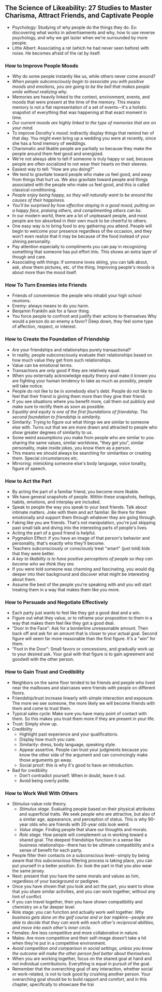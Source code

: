 ## The Science of Likeability: 27 Studies to Master Charisma, Attract Friends, and Captivate People

- Psychology: Studying of why people do the things they do. Ex: discovering what works in advertisements and why, how to use reverse psychology, and why we get lazier when we're surrounded by more people.
- Little Albert: Associating a rat (which he had never seen before) with noise. He becomes afraid of the rat by itself.

### How to Improve People Moods

- Why do some people instantly like us, while others never come around?
- *When people subconsciously begin to associate you with positive moods and emotions, you are going to be the bell that makes people smile without realizing why.*
- Memories are heavily linked to the context, environment, events, and moods that were present at the time of the memory. This means memory is not a flat representation of a set of events--it's a holistic snapshot of everything that was happening at that exact moment in time.
- *Our current moods are highly linked to the type of memories that are on your mind.*
- To improve Dorothy's mood: indirectly display things that remind her of that day. You might even bring up a wedding you were at recently, since she has a fond memory of weddings.
- Charismatic and likable people are partially so because they make the people around them feel good and energized.
- We're not always able to tell if someone is truly happy or sad, because people are often socialized to not wear their hearts on their sleeves.
- Easiest way to tell: "How are you doing?"
- We tend to gravitate toward people who make us feel good, and away from things that hurt us. We also gravitate toward people and things associated with the people who make us feel good, and this is called classical conditioning.
- *People enjoy being happy, so they will naturally want to be around the causes of their happiness.*
- *You'll be surprised by how effective staying in a good mood, putting on a happy face, praising others, and complimenting others can be.*
- In our modern world, there are a lot of unpleasant people, and most people are too absorbed in their own muck to be cheerful to others.
- One easy way is to bring food to any gathering you attend. People will begin to welcome your presence regardless of the occasion, and they won't even realize that it may be because of the food instead of your shining personality.
- Pay attention especially to compliments you can pay in recognizing something that someone has put effort into. This shows an extra layer of though and care.
- Associating with things: if someone loves skiing, you can talk about, ask, show them pictures, etc. of the thing. Improving people's moods is about more than the mood itself.

### How To Turn Enemies into Friends

- Friends of convenience: the people who inhabit your high school reunions.
- Enemy: always means to do you harm.
- Benjamin Franklin ask for a favor thing.
- You force people to confront and justify their actions to themselves Why would a person do an enemy a favor? Deep down, they feel some type of affection, respect, or interest.

### How to Create the Foundation of Friendship

- Are your friendships and relationships purely transactional?
- In reality, people subconsciously evaluate their relationships based on how much value they get from such relationships.
- Value can be emotional terms.
- Transactions are only good if they are relatively equal.
- When you externally acknowledge equity theory and make it known you are fighting your human tendency to take as much as possibly, people will take notice.
- People do not like to be in somebody else's debt. People do not like to feel that their friend is giving them more than they give their friend.
- If you see situations where you benefit more, call them out publicly and make sure to rectify them as soon as possible.
- *Equality and equity is one of the first foundations of friendship. The second foundation to friendship is similarity.*
- Similarity: Trying to figure out what things we are similar to someone else with. Turns out that we are more drawn and attracted to people who show greater degrees of similarity to us.
- Some weird assumptions you make from people who are similar to you: sharing the same values, similar worldview, "they get you", similar personality, make inside jokes, you know them as a person.
- This means we should always be searching for similarities or creating them. Special circumstances etc.
- Mirroring: mimicking someone else's body language, voice tonality, figure of speech.

### How to Act the Part

- By acting the part of a familiar friend, you become more likable.
- We have general snapshots of people. Within these snapshots, feelings, habits, emotions, and interplay are included.
- Speak to people the way you speak to your best friends. Talk about intimate matters. Joke with them and act familiar. Be there for them emotionally and support them through whatever they are going through.
- Faking like you are friends. That's not manipulation, you're just skipping past small talk and diving into the interesting parts of people's lives.
- Acting the part of a good friend is helpful.
- Pygmalion Effect: if you have an image of that person's behavior and personality, that's exactly who they'll become.
- Teachers subconsciously or consciously treat "smart" (just told) kids that they were better.
- *A key to likability is to have positive perceptions of people so they can become who we think they are.*
- If you were told someone was charming and fascinating, you would dig deeper into their background and discover what might be interesting about them.
- Assume the best of the people you're speaking with and you will start treating them in a way that makes them like you more.

### How to Persuade and Negotiate Effectively

- Each party just wants to feel like they got a good deal and a win.
- Figure out what they value, or to reframe your proposition to them in a way that makes them feel like they got a good deal.
- "Door in the Face": Ask for a borderline unreasonable amount. Then back off and ask for an amount that is closer to your actual goal. Second figure will seem far more reasonable than the first figure. It's a "win" for them.
- "Foot in the Door": Small favors or concessions, and gradually work up to your desired ask. Your goal with that figure is to gain agreement and goodwill with the other person.

### How to Gain Trust and Credibility

- Neighbors on the same floor tended to be friends and people who lived near the mailboxes and staircases were friends with people on different floors.
- Friendship/trust increase linearly with simple interaction and exposure. The more we see someone, the more likely we will become friends with them and come to trust them.
- Typical sales cycle: Make sure you have many point of contact with them. So this makes you trust them more if they are present in your life.
- Trust: Simply show up.
- Credibility
  - Highlight past experience and your qualifications.
  - Display how much you care.
  - Similarity: dress, body language, speaking style.
  - Appear assertive. People can trust your judgments because you know the other side of the argument and can convincingly make those arguments go away.
  - Social proof: this is why it's good to have an introduction.
- Bad for credibility
  - Don't contradict yourself. When in doubt, leave it out.
  - Avoid being overly polite.

### How to Work Well With Others

- Stimulus-value-role theory.
  - *Stimulus stage.* Evaluating people based on their physical attributes and superficial traits. We seek people who are attractive, but also of a similar age, appearance, and perception of status. This is why 90-year olds who are friends with 20-year olds look weird.
  - *Value stage.* Finding people that share our thoughts and morals.
  - *Role stage.* How people will complement us in working toward a shared goal. The deepest friendships function in a sense like business relationships--there has to be ultimate compatibility and a sense of benefit for each party.
- People filter their contacts on a subconscious level--simply by being aware that this subconscious filtering process is taking place, you can put yourself in a better position. Ex: look the part in that you also wear the same jersey.
- Next: present that you have the same morals and values as him, regardless of your background or pedigree.
- Once you have shown that you look and act the part, you want to show that you share similar activities, and you can work together, without any hint of conflict.
- If you can travel together, then you have shown compatibility and chemistry on a far deeper level.
- Role stage: you can function and actually work well together. *Why business gets done on the golf course and or bar napkins--people are able to decide that they can work with each other's reciprocal abilities, and move into each other's inner circle.*
- Females: Are less competitive and more collaborative in nature.
- Males: Are more competitive and their self-image doesn't take a hit when they're put in a competitive environment.
- *Avoid competition and comparison in social settings, unless you know the outcome will make the other person feel better about themselves.*
- When you are working together, focus on the shared goal at hand and not individual contributions. Everything is equal in pursuit of the goal.
- Remember that the overarching goal of any interaction, whether social or work-related, is not to look good by crushing another person. Your overarching goal should be to build rapport and comfort, and in this chapter, specifically to showcase the trai
